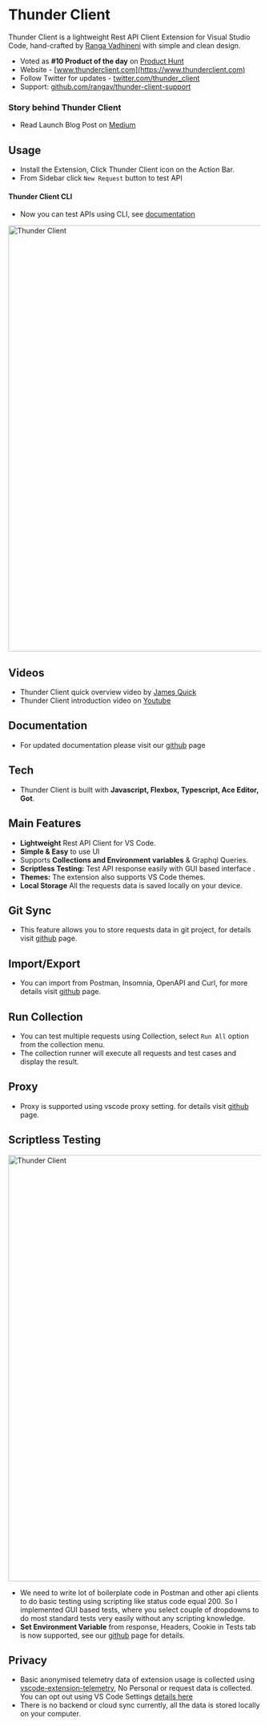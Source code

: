 # Thunder Client

Thunder Client is a lightweight Rest API Client Extension for Visual Studio Code, hand-crafted by [Ranga Vadhineni](https://twitter.com/ranga_vadhineni) with simple and clean design.

- Voted as **#10 Product of the day** on [Product Hunt](https://www.producthunt.com/posts/thunder-client)
- Website - [www.thunderclient.com](https://www.thunderclient.com)
- Follow Twitter for updates - [twitter.com/thunder_client](https://twitter.com/thunder_client)
- Support: [github.com/rangav/thunder-client-support](https://github.com/rangav/thunder-client-support)

### Story behind Thunder Client

- Read Launch Blog Post on [Medium](https://rangav.medium.com/thunder-client-alternative-to-postman-68ee0c9486d6)

## Usage

- Install the Extension, Click Thunder Client icon on the Action Bar.
- From Sidebar click `New Request` button to test API

#### Thunder Client CLI

- Now you can test APIs using CLI, see [documentation](https://rangav.medium.com/d91eb5c71d8e)

<img width="850" alt="Thunder Client" src="https://github.com/rangav/thunder-client-support/blob/master/images/thunder-client-v2.png?raw=true">

## Videos

- Thunder Client quick overview video by [James Quick](https://www.youtube.com/watch?v=AbCTlemwZ1k)
- Thunder Client introduction video on [Youtube](https://www.youtube.com/watch?v=NKZ0ahNbmak)

## Documentation

- For updated documentation please visit our [github](https://github.com/rangav/thunder-client-support) page

## Tech

- Thunder Client is built with **Javascript, Flexbox, Typescript, Ace Editor, Got**.

## Main Features

- **Lightweight** Rest API Client for VS Code.
- **Simple & Easy** to use UI
- Supports **Collections and Environment variables** & Graphql Queries.
- **Scriptless Testing:** Test API response easily with GUI based interface .
- **Themes:** The extension also supports VS Code themes.
- **Local Storage** All the requests data is saved locally on your device.

## Git Sync

- This feature allows you to store requests data in git project, for details visit [github](https://github.com/rangav/thunder-client-support#team) page.

## Import/Export

- You can import from Postman, Insomnia, OpenAPI and Curl, for more details visit [github](https://github.com/rangav/thunder-client-support#import) page.

## Run Collection

- You can test multiple requests using Collection, select `Run All` option from the collection menu.
- The collection runner will execute all requests and test cases and display the result.

## Proxy

- Proxy is supported using vscode proxy setting. for details visit [github](https://github.com/rangav/thunder-client-support#proxy) page.

## Scriptless Testing

<img width="850" alt="Thunder Client" src="https://github.com/rangav/thunder-client-support/blob/master/images/thunder-client-tests-v2.png?raw=true">

- We need to write lot of boilerplate code in Postman and other api clients to do basic testing using scripting like status code equal 200. So I implemented GUI based tests, where you select couple of dropdowns to do most standard tests very easily without any scripting knowledge.
- **Set Environment Variable** from response, Headers, Cookie in Tests tab is now supported, see our [github](https://github.com/rangav/thunder-client-support#testing) page for details.

## Privacy

- Basic anonymised telemetry data of extension usage is collected using [vscode-extension-telemetry](https://github.com/Microsoft/vscode-extension-telemetry), No Personal or request data is collected. You can opt out using VS Code Settings [details here](https://code.visualstudio.com/docs/getstarted/telemetry)
- There is no backend or cloud sync currently, all the data is stored locally on your computer.
